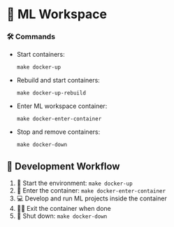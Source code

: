 # 🧠 ML Workspace

### 🛠️ Commands

- Start containers:
  ```
  make docker-up
  ```

- Rebuild and start containers:
  ```
  make docker-up-rebuild
  ```

- Enter ML workspace container:
  ```
  make docker-enter-container
  ```

- Stop and remove containers:
  ```
  make docker-down
  ```

## 🚀 Development Workflow

1. 🏁 Start the environment: `make docker-up`
2. 🚪 Enter the container: `make docker-enter-container`
3. 💻 Develop and run ML projects inside the container
4. 🚶‍♂️ Exit the container when done
5. 🛑 Shut down: `make docker-down`